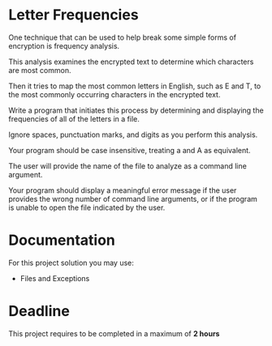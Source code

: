 # Letter Frequencies

One technique that can be used to help break some simple forms of encryption is frequency analysis. 

This analysis examines the encrypted text to determine which characters are most common. 

Then it tries to map the most common letters in English,
such as E and T, to the most commonly occurring characters in the encrypted text. 

Write a program that initiates this process by determining and displaying the frequencies of all of the letters in a file. 

Ignore spaces, punctuation marks, and digits as you perform this analysis. 

Your program should be case insensitive, treating a and A as equivalent. 

The user will provide the name of the file to analyze as a command line argument. 

Your program should display a meaningful error message if the user provides the wrong number of command line arguments, or if the program is unable
to open the file indicated by the user.
		 
# Documentation

For this project solution you may use:

- Files and Exceptions

# Deadline

This project requires to be completed in a maximum of **2 hours**